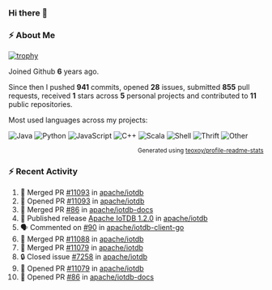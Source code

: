 ### Hi there 👋

### :zap: About Me

[![trophy](https://github-profile-trophy.vercel.app/?username=HTHou&theme=onedark)](https://github.com/ryo-ma/github-profile-trophy)
   
Joined Github **6** years ago.

Since then I pushed **941** commits, opened **28** issues, submitted **855** pull requests, received **1** stars across **5** personal projects and contributed to **11** public repositories.

Most used languages across my projects:

![Java](https://img.shields.io/static/v1?style=flat-square&label=%E2%A0%80&color=555&labelColor=%23b07219&message=Java%EF%B8%B195.4%25)
![Python](https://img.shields.io/static/v1?style=flat-square&label=%E2%A0%80&color=555&labelColor=%233572A5&message=Python%EF%B8%B11.2%25)
![JavaScript](https://img.shields.io/static/v1?style=flat-square&label=%E2%A0%80&color=555&labelColor=%23f1e05a&message=JavaScript%EF%B8%B10.7%25)
![C++](https://img.shields.io/static/v1?style=flat-square&label=%E2%A0%80&color=555&labelColor=%23f34b7d&message=C%2B%2B%EF%B8%B10.5%25)
![Scala](https://img.shields.io/static/v1?style=flat-square&label=%E2%A0%80&color=555&labelColor=%23c22d40&message=Scala%EF%B8%B10.4%25)
![Shell](https://img.shields.io/static/v1?style=flat-square&label=%E2%A0%80&color=555&labelColor=%2389e051&message=Shell%EF%B8%B10.3%25)
![Thrift](https://img.shields.io/static/v1?style=flat-square&label=%E2%A0%80&color=555&labelColor=%23D12127&message=Thrift%EF%B8%B10.3%25)
![Other](https://img.shields.io/static/v1?style=flat-square&label=%E2%A0%80&color=555&labelColor=%23ededed&message=Other%EF%B8%B10.8%25)

<p align="right"><sub>Generated using <a href="https://github.com/marketplace/actions/profile-readme-stats">teoxoy/profile-readme-stats</a></sub></p>


<!--![](https://github.com/HTHou/HTHou/blob/output/github-contribution-grid-snake.svg)-->

<!--![Haonan Hou's github stats](https://github-readme-stats.vercel.app/api?username=HTHou&count_private=true&show_icons=true&theme=onedark)-->

<!--![Haonan Hou's wakatime stats](https://github-readme-stats.vercel.app/api/wakatime?username=HTHou&layout=compact&theme=onedark)-->

<!--![Top Langs](https://github-readme-stats.vercel.app/api/top-langs/?username=HTHou&theme=onedark&layout=compact)-->

### :zap: Recent Activity
<!--START_SECTION:activity-->
1. 🎉 Merged PR [#11093](https://github.com/apache/iotdb/pull/11093) in [apache/iotdb](https://github.com/apache/iotdb)
2. 💪 Opened PR [#11093](https://github.com/apache/iotdb/pull/11093) in [apache/iotdb](https://github.com/apache/iotdb)
3. 🎉 Merged PR [#86](https://github.com/apache/iotdb-docs/pull/86) in [apache/iotdb-docs](https://github.com/apache/iotdb-docs)
4. 🚀 Published release [Apache IoTDB 1.2.0](https://github.com/apache/iotdb/releases/tag/v1.2.0) in [apache/iotdb](https://github.com/apache/iotdb)
5. 🗣 Commented on [#90](https://github.com/apache/iotdb-client-go/issues/90#issuecomment-1711007696) in [apache/iotdb-client-go](https://github.com/apache/iotdb-client-go)
6. 🎉 Merged PR [#11088](https://github.com/apache/iotdb/pull/11088) in [apache/iotdb](https://github.com/apache/iotdb)
7. 🎉 Merged PR [#11079](https://github.com/apache/iotdb/pull/11079) in [apache/iotdb](https://github.com/apache/iotdb)
8. 🔒 Closed issue [#7258](https://github.com/apache/iotdb/issues/7258) in [apache/iotdb](https://github.com/apache/iotdb)
9. 💪 Opened PR [#11079](https://github.com/apache/iotdb/pull/11079) in [apache/iotdb](https://github.com/apache/iotdb)
10. 💪 Opened PR [#86](https://github.com/apache/iotdb-docs/pull/86) in [apache/iotdb-docs](https://github.com/apache/iotdb-docs)
<!--END_SECTION:activity-->

<!--
**HTHou/HTHou** is a ✨ _special_ ✨ repository because its `README.md` (this file) appears on your GitHub profile.

Here are some ideas to get you started:

- 🔭 I’m currently working on ...
- 🌱 I’m currently learning ...
- 👯 I’m looking to collaborate on ...
- 🤔 I’m looking for help with ...
- 💬 Ask me about ...
- 📫 How to reach me: ...
- 😄 Pronouns: ...
- ⚡ Fun fact: ...
-->
